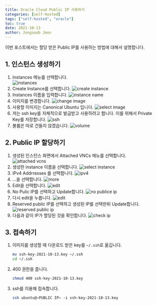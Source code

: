 ```yaml
---
title: Oracle Cloud Public IP 사용하기
categories: [self-hosted]
tags: ["self-hosted", "oracle"]
toc: true
date: 2021-10-13
author: Jongseob Jeon
---
```


이번 포스트에서는 할당 받은 Public IP를 사용하는 방법에 대해서 설명합니다.

## 1. 인스턴스 생성하기
1. Instances 메뉴를 선택합니다.  
    ![instances](/imgs/self-hosted/expose_public_ip-0.png)
2. Create Instance를 선택합니다.
    ![create instance](/imgs/self-hosted/expose_public_ip-1.png)
3. Instances 이름을 입력합니다.
    ![instance name](/imgs/self-hosted/expose_public_ip-2.png)
4. 이미지를 변경합니다.
    ![change image](/imgs/self-hosted/expose_public_ip-3.png)
5. 사용할 이미지는 Canonical Ubuntu 입니다.
    ![select image](/imgs/self-hosted/expose_public_ip-4.png)
6. 저는 ssh key를 자체적으로 발급받고 사용하려고 합니다.
    이를 위해서 Private Key를 저장합니다.
    ![ssh](/imgs/self-hosted/expose_public_ip-5.png)
7. 볼륨은 따로 건들지 않겠습니다.
    ![volume](/imgs/self-hosted/expose_public_ip-6.png)

## 2. Public IP 할당하기
1. 생성된 인스턴스 화면에서 Attached VNCs 메뉴를 선택합니다.
    ![attached vcns](/imgs/self-hosted/expose_public_ip-7.png)
2. 생성한 instance 이름을 선택합니다.
    ![select instance](/imgs/self-hosted/expose_public_ip-8.png)
3. IPv4 Addrresses 를 선택합니다.
    ![ipv4](/imgs/self-hosted/expose_public_ip-9.png)
4. ...을 선택합니다.
    ![more](/imgs/self-hosted/expose_public_ip-10.png)
5. Edit을 선택합니다.
    ![edit](/imgs/self-hosted/expose_public_ip-11.png)
6. No Pulic IP를 선택하고 Update합니다.
    ![no publice ip](/imgs/self-hosted/expose_public_ip-12.png)
7. 다시 edit을 누릅니다.
    ![edit](/imgs/self-hosted/expose_public_ip-13.png)
8. Reserved public IP를 선택하고 생성된 IP를 선택한뒤 Update합니다.
    ![reserved public ip](/imgs/self-hosted/expose_public_ip-14.png)
9. 다음과 같이 IP가 할당된 것을 확인합니다.
    ![check ip](/imgs/self-hosted/expose_public_ip-15.png)

## 3. 접속하기
1. 이미지를 생성할 때 다운로드 받은 key를 `~/.ssh`로 옮깁니다.
    ```bash
    mv ssh-key-2021-10-13.key ~/.ssh
    cd ~/.ssh
    ```
2. 400 권한을 줍니다.
    ```bash
    chmod 400 ssh-key-2021-10-13.key
    ```
3. ssh를 이용해 접속합니다.
    ```bash
    ssh ubuntu@<PUBLIC IP> -i ssh-key-2021-10-13.key
    ```


